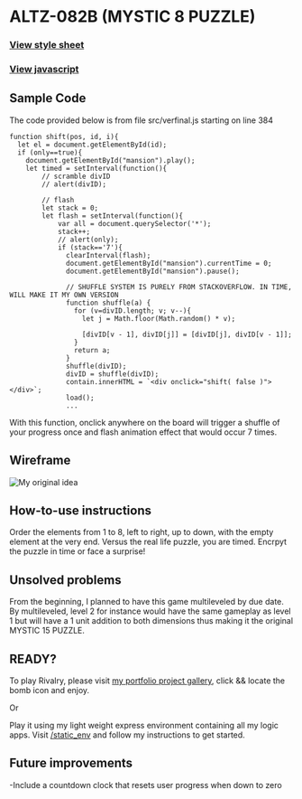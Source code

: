 # ALTZ-082B (MYSTIC 8 PUZZLE)


### [View style sheet](https://github.com/Alvarian/static_env/blob/master/public/css/altz.css)

### [View javascript](https://github.com/Alvarian/static_env/blob/master/public/js/precursor/altz.js)


## Sample Code

The code provided below is from file src/verfinal.js starting on line 384

```
function shift(pos, id, i){
  let el = document.getElementById(id);
  if (only==true){
    document.getElementById("mansion").play();
    let timed = setInterval(function(){
        // scramble divID
        // alert(divID);

        // flash
        let stack = 0;
        let flash = setInterval(function(){
            var all = document.querySelector('*');
            stack++;
            // alert(only);
            if (stack=='7'){
              clearInterval(flash);
              document.getElementById("mansion").currentTime = 0;
              document.getElementById("mansion").pause();

              // SHUFFLE SYSTEM IS PURELY FROM STACKOVERFLOW. IN TIME, WILL MAKE IT MY OWN VERSION
              function shuffle(a) {
                for (v=divID.length; v; v--){
                  let j = Math.floor(Math.random() * v);

                  [divID[v - 1], divID[j]] = [divID[j], divID[v - 1]];
                }
                return a;
              }
              shuffle(divID);
              divID = shuffle(divID);
              contain.innerHTML = `<div onclick="shift( false )"></div>`;
              load();
              ...
```
With this function, onclick anywhere on the board will trigger a shuffle of your progress once and flash animation effect that would occur 7 times. 

## Wireframe
![My original idea](https://github.com/Alvarian/static_env/blob/master/public/media/altz/wireframe.png?raw=true)

## How-to-use instructions
Order the elements from 1 to 8, left to right, up to down, with the empty element at the very end.
Versus the real life puzzle, you are timed. Encrpyt the puzzle in time or face a surprise!

## Unsolved problems
From the beginning, I planned to have this game multileveled by due date. By multileveled, level 2 for instance would have the same gameplay
as level 1 but will have a 1 unit addition to both dimensions thus making it the original MYSTIC 15 PUZZLE.

## READY?

To play Rivalry, please visit [my portfolio project gallery](https://ivanalvarez.herokuapp.com/projects), click && locate the bomb icon and enjoy.

Or 

Play it using my light weight express environment containing all my logic apps. Visit [/static_env](https://github.com/Alvarian/static_env) and follow my instructions to get started.

## Future improvements

-Include a countdown clock that resets user progress when down to zero